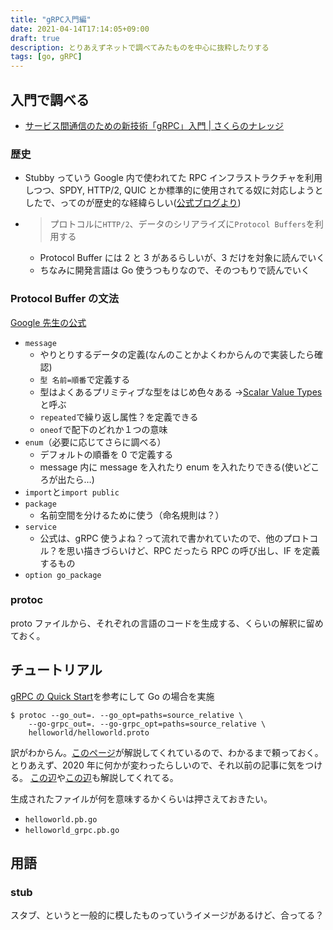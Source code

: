 ```yaml
---
title: "gRPC入門編"
date: 2021-04-14T17:14:05+09:00
draft: true
description: とりあえずネットで調べてみたものを中心に抜粋したりする
tags: [go, gRPC]
---
```


## 入門で調べる

- [サービス間通信のための新技術「gRPC」入門 | さくらのナレッジ](https://knowledge.sakura.ad.jp/24059/)

### 歴史

- Stubby っていう Google 内で使われてた RPC インフラストラクチャを利用しつつ、SPDY, HTTP/2, QUIC とか標準的に使用されてる奴に対応しようとしたで、ってのが歴史的な経緯らしい([公式ブログより](https://grpc.io/blog/principles/))

- > プロトコルに`HTTP/2`、データのシリアライズに`Protocol Buffers`を利用する

  - Protocol Buffer には 2 と 3 があるらしいが、3 だけを対象に読んでいく
  - ちなみに開発言語は Go 使うつもりなので、そのつもりで読んでいく

### Protocol Buffer の文法

[Google 先生の公式](https://developers.google.com/protocol-buffers/docs/proto3)

- `message`
  - やりとりするデータの定義(なんのことかよくわからんので実装したら確認)
  - `型 名前=順番`で定義する
  - 型はよくあるプリミティブな型をはじめ色々ある →[Scalar Value Types](https://developers.google.com/protocol-buffers/docs/proto3#scalar)と呼ぶ
  - `repeated`で繰り返し属性？を定義できる
  - `oneof`で配下のどれか１つの意味
- `enum`（必要に応じてさらに調べる）
  - デフォルトの順番を 0 で定義する
  - message 内に message を入れたり enum を入れたりできる(使いどころが出たら…)
- `import`と`import public`
- `package`
  - 名前空間を分けるために使う（命名規則は？）
- `service`
  - 公式は、gRPC 使うよね？って流れで書かれていたので、他のプロトコル？を思い描きづらいけど、RPC だったら RPC の呼び出し、IF を定義するもの
- `option go_package`

### protoc

proto ファイルから、それぞれの言語のコードを生成する、くらいの解釈に留めておく。

## チュートリアル

[gRPC の Quick Start](https://grpc.io/docs/languages/go/quickstart/)を参考にして Go の場合を実施

```
$ protoc --go_out=. --go_opt=paths=source_relative \
    --go-grpc_out=. --go-grpc_opt=paths=source_relative \
    helloworld/helloworld.proto
```

訳がわからん。[このページ](https://note.com/dd_techblog/n/nb8b925d21118)が解説してくれているので、わかるまで頼っておく。とりあえず、2020 年に何かが変わったらしいので、それ以前の記事に気をつける。
[この辺](https://grpc-ecosystem.github.io/grpc-gateway/docs/tutorials/generating_stubs/using_protoc/)や[この辺](https://blog.ebiiim.com/posts/grpc-with-go-mod/)も解説してくれてる。

生成されたファイルが何を意味するかくらいは押さえておきたい。

- `helloworld.pb.go`
- `helloworld_grpc.pb.go`

## 用語

### stub

スタブ、というと一般的に模したものっていうイメージがあるけど、合ってる？
